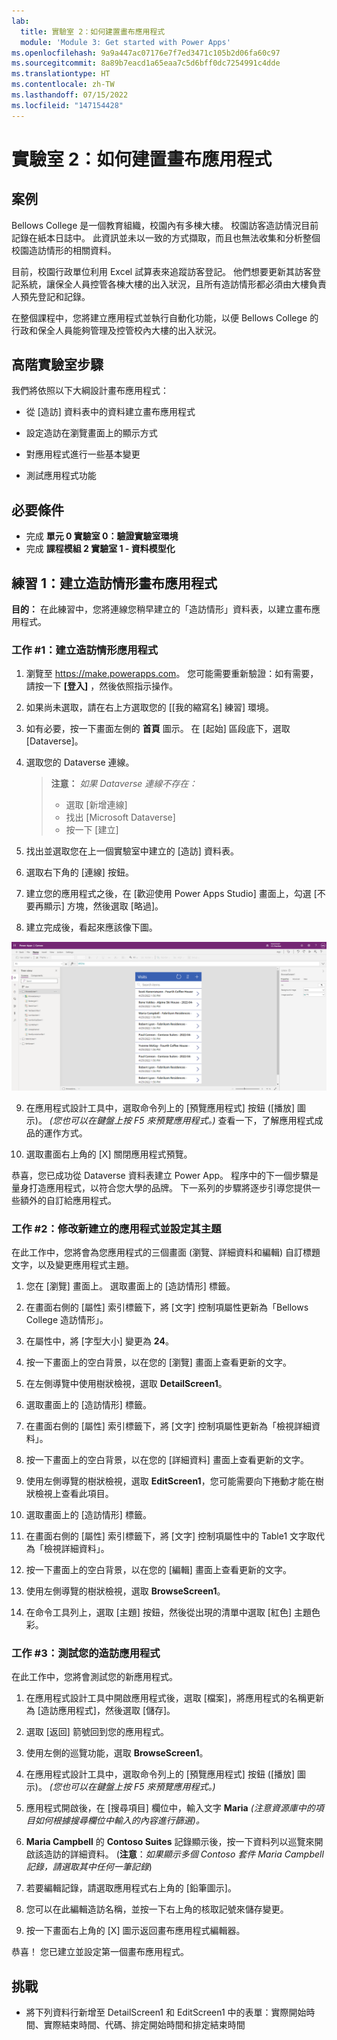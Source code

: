 ```yaml
---
lab:
  title: 實驗室 2：如何建置畫布應用程式
  module: 'Module 3: Get started with Power Apps'
ms.openlocfilehash: 9a9a447ac07176e7f7ed3471c105b2d06fa60c97
ms.sourcegitcommit: 8a89b7eacd1a65eaa7c5d6bff0dc7254991c4dde
ms.translationtype: HT
ms.contentlocale: zh-TW
ms.lasthandoff: 07/15/2022
ms.locfileid: "147154428"
---
```

# <a name="lab-2-how-to-build-a-canvas-app"></a>實驗室 2：如何建置畫布應用程式

## <a name="scenario"></a>案例

Bellows College 是一個教育組織，校園內有多棟大樓。 校園訪客造訪情況目前記錄在紙本日誌中。 此資訊並未以一致的方式擷取，而且也無法收集和分析整個校園造訪情形的相關資料。

目前，校園行政單位利用 Excel 試算表來追蹤訪客登記。 他們想要更新其訪客登記系統，讓保全人員控管各棟大樓的出入狀況，且所有造訪情形都必須由大樓負責人預先登記和記錄。

在整個課程中，您將建立應用程式並執行自動化功能，以便 Bellows College 的行政和保全人員能夠管理及控管校內大樓的出入狀況。

## <a name="high-level-lab-steps"></a>高階實驗室步驟

我們將依照以下大綱設計畫布應用程式：

- 從 [造訪] 資料表中的資料建立畫布應用程式

- 設定造訪在瀏覽畫面上的顯示方式

- 對應用程式進行一些基本變更

- 測試應用程式功能

## <a name="prerequisites"></a>必要條件

- 完成 **單元 0 實驗室 0：驗證實驗室環境**
- 完成 **課程模組 2 實驗室 1 - 資料模型化**

## <a name="exercise-1-create-visits-canvas-app"></a>練習 1：建立造訪情形畫布應用程式

**目的：** 在此練習中，您將連線您稍早建立的「造訪情形」資料表，以建立畫布應用程式。

### <a name="task-1-create-the-visits-app"></a>工作 \#1：建立造訪情形應用程式

1.  瀏覽至 <https://make.powerapps.com>。 您可能需要重新驗證：如有需要，請按一下 **[登入]** ，然後依照指示操作。

2.  如果尚未選取，請在右上方選取您的 [[我的縮寫名] 練習] 環境。

3.  如有必要，按一下畫面左側的 **首頁** 圖示。 在 [起始] 區段底下，選取 [Dataverse]。

4.  選取您的 Dataverse 連線。

    > **注意：** *如果 Dataverse 連線不存在：*
    > - 選取 [新增連線]
    > - 找出 [Microsoft Dataverse]
    > - 按一下 [建立] 

5.  找出並選取您在上一個實驗室中建立的 [造訪] 資料表。

6.  選取右下角的 [連線] 按鈕。

7.  建立您的應用程式之後，在 [歡迎使用 Power Apps Studio] 畫面上，勾選 [不要再顯示] 方塊，然後選取 [略過]。

8.  建立完成後，看起來應該像下圖。

![從造訪資料建立的畫布應用程式。](media/2-canvas-app-from-data.png)

9. 在應用程式設計工具中，選取命令列上的 [預覽應用程式] 按鈕 ([播放] 圖示)。 *(您也可以在鍵盤上按 F5 來預覽應用程式。)* 查看一下，了解應用程式成品的運作方式。

10. 選取畫面右上角的 [X] 關閉應用程式預覽。

恭喜，您已成功從 Dataverse 資料表建立 Power App。 程序中的下一個步驟是量身打造應用程式，以符合您大學的品牌。 下一系列的步驟將逐步引導您提供一些額外的自訂給應用程式。

### <a name="task-2-modify-and-theme-the-newly-created-app"></a>工作 \#2：修改新建立的應用程式並設定其主題

在此工作中，您將會為您應用程式的三個畫面 (瀏覽、詳細資料和編輯) 自訂標題文字，以及變更應用程式主題。

1.  您在 [瀏覽] 畫面上。 選取畫面上的 [造訪情形] 標籤。

1.  在畫面右側的 [屬性] 索引標籤下，將 [文字] 控制項屬性更新為「Bellows College 造訪情形」。

1. 在屬性中，將 [字型大小] 變更為 **24**。

1.  按一下畫面上的空白背景，以在您的 [瀏覽] 畫面上查看更新的文字。

1.  在左側導覽中使用樹狀檢視，選取 **DetailScreen1**。

1.  選取畫面上的 [造訪情形] 標籤。

1.  在畫面右側的 [屬性] 索引標籤下，將 [文字] 控制項屬性更新為「檢視詳細資料」。

1.  按一下畫面上的空白背景，以在您的 [詳細資料] 畫面上查看更新的文字。

1.  使用左側導覽的樹狀檢視，選取 **EditScreen1**，您可能需要向下捲動才能在樹狀檢視上查看此項目。

1.  選取畫面上的 [造訪情形] 標籤。

1.  在畫面右側的 [屬性] 索引標籤下，將 [文字] 控制項屬性中的 Table1 文字取代為「檢視詳細資料」。

1.  按一下畫面上的空白背景，以在您的 [編輯] 畫面上查看更新的文字。

1. 使用左側導覽的樹狀檢視，選取 **BrowseScreen1**。

1. 在命令工具列上，選取 [主題] 按鈕，然後從出現的清單中選取 [紅色] 主題色彩。

### <a name="task-3-test-your-visits-app"></a>工作 \#3：測試您的造訪應用程式

在此工作中，您將會測試您的新應用程式。

1.  在應用程式設計工具中開啟應用程式後，選取 [檔案]，將應用程式的名稱更新為 [造訪應用程式]，然後選取 [儲存]。

2.  選取 [返回] 箭號回到您的應用程式。

3.  使用左側的巡覽功能，選取 **BrowseScreen1**。

4.  在應用程式設計工具中，選取命令列上的 [預覽應用程式] 按鈕 ([播放] 圖示)。 *(您也可以在鍵盤上按 F5 來預覽應用程式。)*

4.  應用程式開啟後，在 [搜尋項目] 欄位中，輸入文字 **Maria**
     *(注意資源庫中的項目如何根據搜尋欄位中輸入的內容進行篩選)。*

5.  **Maria Campbell** 的 **Contoso Suites** 記錄顯示後，按一下資料列以巡覽來開啟該造訪的詳細資料。 (**注意**：*如果顯示多個 Contoso 套件 Maria Campbell 記錄，請選取其中任何一筆記錄*)

6.  若要編輯記錄，請選取應用程式右上角的 [鉛筆圖示]。

7.  您可以在此編輯造訪名稱，並按一下右上角的核取記號來儲存變更。

8.  按一下畫面右上角的 [X] 圖示返回畫布應用程式編輯器。

恭喜！ 您已建立並設定第一個畫布應用程式。

## <a name="challenges"></a>挑戰

- 將下列資料行新增至 DetailScreen1 和 EditScreen1 中的表單：實際開始時間、實際結束時間、代碼、排定開始時間和排定結束時間